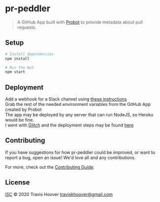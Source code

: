 # pr-peddler

> A GitHub App built with [Probot](https://github.com/probot/probot) to provide metadata about pull requests.

## Setup
```sh
# Install dependencies
npm install

# Run the bot
npm start
```

## Deployment
Add a webhook for a Slack channel using [these instructions](https://api.slack.com/messaging/webhooks#:~:text=2.,toggle%20to%20switch%20it%20on.)
<br> Grab the rest of the needed environment variables from the GitHub App created by Probot
<br> The app may be deployed by any server that can run NodeJS, so Heroku would be fine.
<br> I went with [Glitch](https://www.glitch.com) and the deployment steps may be found [here](https://probot.github.io/docs/deployment/#deploy-the-app)

## Contributing

If you have suggestions for how pr-peddler could be improved, or want to report a bug, open an issue! We'd love all and any contributions.

For more, check out the [Contributing Guide](CONTRIBUTING.md).

## License

[ISC](LICENSE) © 2020 Travis Hoover <traviskhoover@gmail.com>
